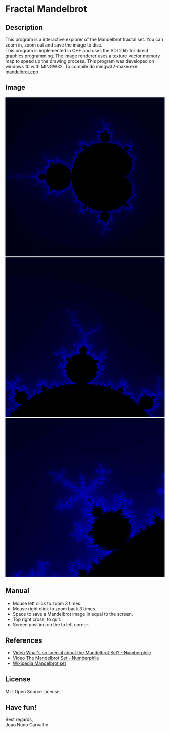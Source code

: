 # Fractal Mandelbrot

## Description
This program is a interactive explorer of the Mandelbrot fractal set. You can zoom in, zoom out and save the image to disc.<br>
This program is implemented in C++ and uses the SDL2 lib for direct graphics programming. The image renderer uses a texture vector memory map to speed up the drawing process. This program was developed on windows 10 with MINGW32. To compile do mingw32-make.exe.<br>
[mandelbrot.cpp](./mandelbrot.cpp) <br>

## Image
![Fractal img 0](./img/Mandelbrot_0.png?raw=true "Fractal img 0") <br>
![Fractal img 1](./img/Mandelbrot_1.png?raw=true "Fractal img 1") <br>
![Fractal img 2](./img/Mandelbrot_2.png?raw=true "Fractal img 2") <br>

 ## Manual 
 * Mouse left click to zoom 3 times.
 * Mouse right click to zoom back 3 times.
 * Space to save a Mandelbrot image in equal to the screen.
 * Top right cross, to quit.
 * Screen position on the to left corner.

## References
* [Video What's so special about the Mandelbrot Set? - Numberphile](https://www.youtube.com/watch?v=FFftmWSzgmk) <br>
* [Video The Mandelbrot Set - Numberphile](https://www.youtube.com/watch?v=NGMRB4O922I&list=PLt5AfwLFPxWJ8GCgpFo5_OSyfl7j0nOiu) <br>
* [Wikipedia Mandelbrot set](https://en.wikipedia.org/wiki/Mandelbrot_set) <br>

## License
MIT Open Source License

## Have fun!
Best regards, <br>
Joao Nuno Carvalho
